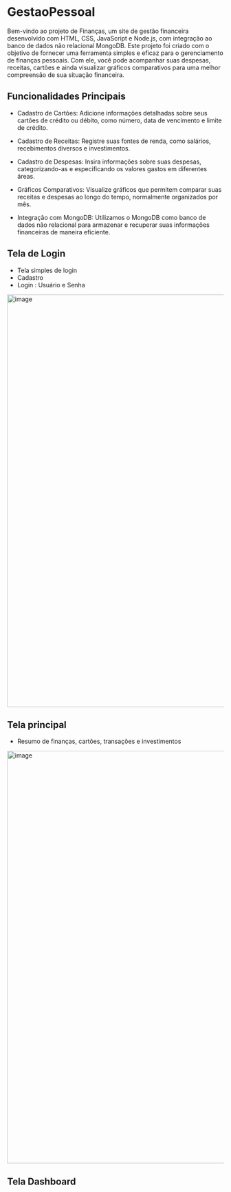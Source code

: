 # GestaoPessoal

Bem-vindo ao projeto de Finanças, um site de gestão financeira desenvolvido com HTML, CSS, JavaScript e Node.js, com integração ao banco de dados não relacional MongoDB. Este projeto foi criado com o objetivo de fornecer uma ferramenta simples e eficaz para o gerenciamento de finanças pessoais. Com ele, você pode acompanhar suas despesas, receitas, cartões e ainda visualizar gráficos comparativos para uma melhor compreensão de sua situação financeira.

 ## Funcionalidades Principais
- Cadastro de Cartões: Adicione informações detalhadas sobre seus cartões de crédito ou débito, como número, data de vencimento e limite de crédito.

- Cadastro de Receitas: Registre suas fontes de renda, como salários, recebimentos diversos e investimentos.

- Cadastro de Despesas: Insira informações sobre suas despesas, categorizando-as e especificando os valores gastos em diferentes áreas.

- Gráficos Comparativos: Visualize gráficos que permitem comparar suas receitas e despesas ao longo do tempo, normalmente organizados por mês.

- Integração com MongoDB: Utilizamos o MongoDB como banco de dados não relacional para armazenar e recuperar suas informações financeiras de maneira eficiente.

## Tela de Login 
- Tela simples de login
- Cadastro
- Login : Usuário e Senha
<img width="960" alt="image" src="https://github.com/07Dalmaso/GestaoPessoal/assets/79981704/6b28b679-83a2-44ed-920f-9031e8be77fb">

## Tela principal 
- Resumo de finanças, cartões, transações e investimentos
<img width="960" alt="image" src="https://github.com/07Dalmaso/GestaoPessoal/assets/79981704/41963d7f-7e95-4727-98eb-ed03c764d8ba">

## Tela Dashboard


